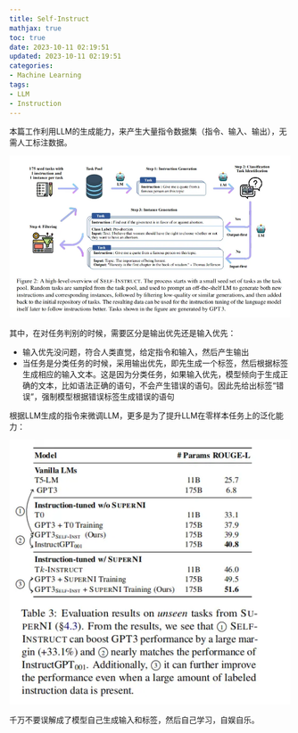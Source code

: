 ```yaml
---
title: Self-Instruct
mathjax: true
toc: true
date: 2023-10-11 02:19:51
updated: 2023-10-11 02:19:51
categories:
- Machine Learning
tags:
- LLM
- Instruction
---
```


本篇工作利用LLM的生成能力，来产生大量指令数据集（指令、输入、输出），无需人工标注数据。

<!--more-->

![flow](https://github.com/TransformersWsz/picx-images-hosting/raw/master/image.4zfugmx2oqc0.webp)

其中，在对任务判别的时候，需要区分是输出优先还是输入优先：
- 输入优先没问题，符合人类直觉，给定指令和输入，然后产生输出
- 当任务是分类任务的时候，采用输出优先，即先生成一个标签，然后根据标签生成相应的输入文本。这是因为分类任务，如果输入优先，模型倾向于生成正确的文本，比如语法正确的语句，不会产生错误的语句。因此先给出标签“错误”，强制模型根据错误标签生成错误的语句

根据LLM生成的指令来微调LLM，更多是为了提升LLM在零样本任务上的泛化能力：

![ret](https://github.com/TransformersWsz/picx-images-hosting/raw/master/image.6x9fo3xko5s0.webp)

千万不要误解成了模型自己生成输入和标签，然后自己学习，自娱自乐。